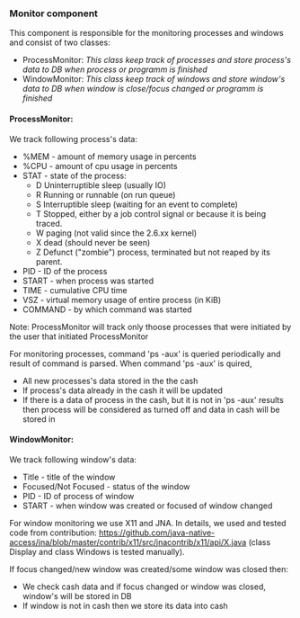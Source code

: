### Monitor component 
This component is responsible for the monitoring processes and windows and consist of two classes:
* ProcessMonitor: 
*This class keep track of processes and store process's data to DB when process or programm is finished*  
* WindowMonitor:
*This class keep track of windows and store window's data to DB when window is close/focus changed or programm is finished*

#### ProcessMonitor:
We track following process's data:
* %MEM - amount of memory usage in percents 
* %CPU - amount of cpu usage in percents
* STAT - state of the process:
    * D Uninterruptible sleep (usually IO)
    * R Running or runnable (on run queue)
    * S Interruptible sleep (waiting for an event to complete)
    * T Stopped, either by a job control signal or because it is being traced.  
    * W paging (not valid since the 2.6.xx kernel)
    * X dead (should never be seen)
    * Z Defunct ("zombie") process, terminated but not reaped by its parent. 
* PID - ID of the process
* START - when process was started
* TIME - cumulative CPU time
* VSZ - virtual memory usage of entire process (in KiB)
* COMMAND - by which command was started 

Note: ProcessMonitor will track only thoose processes that were initiated by the user that initiated ProcessMonitor  

For monitoring processes, command 'ps -aux' is queried periodically and result of command is parsed. When command 'ps -aux' is quired, 
*  All new processes's data stored in the the cash
*  If process's data already in the cash it will be updated
*  If there is a data of process in the cash, but it is not in 'ps -aux' results then process will be considered as turned off and data in cash will be stored in 

#### WindowMonitor:
We track following window's data:
* Title - title of the window
* Focused/Not Focused - status of the window
* PID - ID of process of window
* START - when window was created or focused of window changed

For window monitoring we use X11 and JNA. In details, we used and tested code from contribution: https://github.com/java-native-access/jna/blob/master/contrib/x11/src/jnacontrib/x11/api/X.java (class Display and class Windows is tested manually). 

If focus changed/new window was created/some window was closed then:
* We check cash data and if focus changed or window was closed, window's will be stored in DB
* If window is not in cash then we store its data into cash

